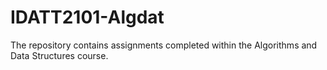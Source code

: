 # IDATT2101-Algdat

The repository contains assignments completed within the Algorithms and Data Structures course.
